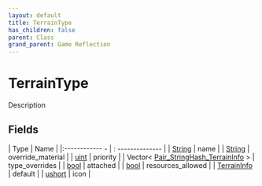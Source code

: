 ```yaml
---
layout: default
title: TerrainType
has_children: false
parent: Class
grand_parent: Game Reflection
---
```

# TerrainType
Description 

## Fields
| Type | Name |
|:------------ - | : -------------- |
| [String](game-reflection/components/string.md) | name |
| [String](game-reflection/components/string.md) | override_material |
| [uint](game-reflection/components/uint.md) | priority |
| Vector< [Pair_StringHash_TerrainInfo](game-reflection/classes/pair__string_hash__terrain_info.md) > | type_overrides |
| [bool](game-reflection/components/bool.md) | attached |
| [bool](game-reflection/components/bool.md) | resources_allowed |
| [TerrainInfo](game-reflection/classes/terrain_info.md) | default |
| [ushort](game-reflection/enums/ushort.md) | icon |
